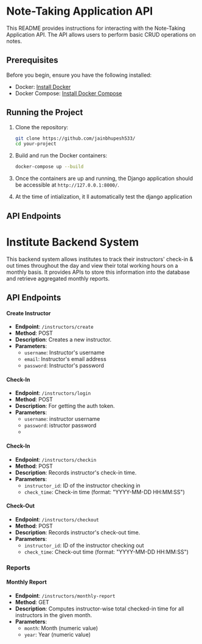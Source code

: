# Note-Taking Application API

This README provides instructions for interacting with the Note-Taking Application API. The API allows users to perform basic CRUD operations on notes.
## Prerequisites

Before you begin, ensure you have the following installed:

- Docker: [Install Docker](https://docs.docker.com/get-docker/)
- Docker Compose: [Install Docker Compose](https://docs.docker.com/compose/install/)

## Running the Project

1. Clone the repository:

    ```bash
    git clone https://github.com/jainbhupesh533/
    cd your-project
    ```
   
3. Build and run the Docker containers:

    ```bash
    docker-compose up --build
    ```

4. Once the containers are up and running, the Django application should be accessible at `http://127.0.0.1:8000/`.

5. At the time of intialization, it ll automatically test the django application

## API Endpoints
# Institute Backend System

This backend system allows institutes to track their instructors' check-in & out times throughout the day and view their total working hours on a monthly basis. It provides APIs to store this information into the database and retrieve aggregated monthly reports.

## API Endpoints

#### Create Instructor

- **Endpoint**: `/instructors/create`
- **Method**: POST
- **Description**: Creates a new instructor.
- **Parameters**:
  - `username`: Instructor's username
  - `email`: Instructor's email address
  - `password`: Instructor's password

#### Check-In

- **Endpoint**: `/instructors/login`
- **Method**: POST
- **Description**: For getting the auth token.
- **Parameters**:
  - `username`: instructor username
  - `password`: istructor password
  - 

#### Check-In

- **Endpoint**: `/instructors/checkin`
- **Method**: POST
- **Description**: Records instructor's check-in time.
- **Parameters**:
  - `instructor_id`: ID of the instructor checking in
  - `check_time`: Check-in time (format: "YYYY-MM-DD HH:MM:SS")

#### Check-Out

- **Endpoint**: `/instructors/checkout`
- **Method**: POST
- **Description**: Records instructor's check-out time.
- **Parameters**:
  - `instructor_id`: ID of the instructor checking out
  - `check_time`: Check-out time (format: "YYYY-MM-DD HH:MM:SS")

### Reports

#### Monthly Report

- **Endpoint**: `/instructors/monthly-report`
- **Method**: GET
- **Description**: Computes instructor-wise total checked-in time for all instructors in the given month.
- **Parameters**:
  - `month`: Month (numeric value)
  - `year`: Year (numeric value)